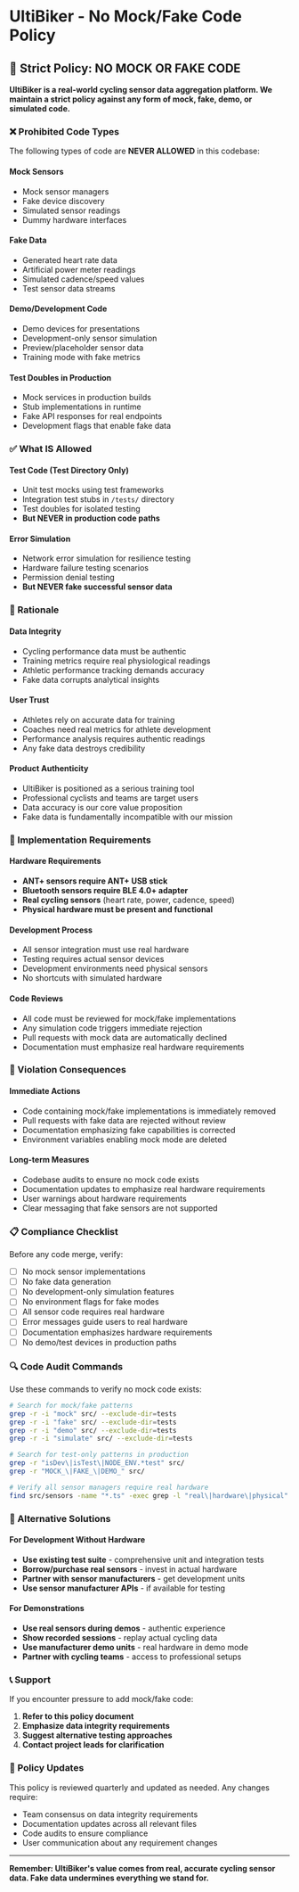 # UltiBiker - No Mock/Fake Code Policy

## 🚫 Strict Policy: NO MOCK OR FAKE CODE

**UltiBiker is a real-world cycling sensor data aggregation platform. We maintain a strict policy against any form of mock, fake, demo, or simulated code.**

### ❌ Prohibited Code Types

The following types of code are **NEVER ALLOWED** in this codebase:

#### Mock Sensors
- Mock sensor managers
- Fake device discovery
- Simulated sensor readings
- Dummy hardware interfaces

#### Fake Data
- Generated heart rate data
- Artificial power meter readings
- Simulated cadence/speed values
- Test sensor data streams

#### Demo/Development Code
- Demo devices for presentations
- Development-only sensor simulation
- Preview/placeholder sensor data
- Training mode with fake metrics

#### Test Doubles in Production
- Mock services in production builds
- Stub implementations in runtime
- Fake API responses for real endpoints
- Development flags that enable fake data

### ✅ What IS Allowed

#### Test Code (Test Directory Only)
- Unit test mocks using test frameworks
- Integration test stubs in `/tests/` directory
- Test doubles for isolated testing
- **But NEVER in production code paths**

#### Error Simulation
- Network error simulation for resilience testing
- Hardware failure testing scenarios
- Permission denial testing
- **But NEVER fake successful sensor data**

### 🎯 Rationale

#### Data Integrity
- Cycling performance data must be authentic
- Training metrics require real physiological readings
- Athletic performance tracking demands accuracy
- Fake data corrupts analytical insights

#### User Trust
- Athletes rely on accurate data for training
- Coaches need real metrics for athlete development
- Performance analysis requires authentic readings
- Any fake data destroys credibility

#### Product Authenticity
- UltiBiker is positioned as a serious training tool
- Professional cyclists and teams are target users
- Data accuracy is our core value proposition
- Fake data is fundamentally incompatible with our mission

### 🔧 Implementation Requirements

#### Hardware Requirements
- **ANT+ sensors require ANT+ USB stick**
- **Bluetooth sensors require BLE 4.0+ adapter**
- **Real cycling sensors** (heart rate, power, cadence, speed)
- **Physical hardware must be present and functional**

#### Development Process
- All sensor integration must use real hardware
- Testing requires actual sensor devices
- Development environments need physical sensors
- No shortcuts with simulated hardware

#### Code Reviews
- All code must be reviewed for mock/fake implementations
- Any simulation code triggers immediate rejection
- Pull requests with mock data are automatically declined
- Documentation must emphasize real hardware requirements

### 🚨 Violation Consequences

#### Immediate Actions
- Code containing mock/fake implementations is immediately removed
- Pull requests with fake data are rejected without review
- Documentation emphasizing fake capabilities is corrected
- Environment variables enabling mock mode are deleted

#### Long-term Measures
- Codebase audits to ensure no mock code exists
- Documentation updates to emphasize real hardware requirements
- User warnings about hardware requirements
- Clear messaging that fake sensors are not supported

### 📋 Compliance Checklist

Before any code merge, verify:

- [ ] No mock sensor implementations
- [ ] No fake data generation
- [ ] No development-only simulation features
- [ ] No environment flags for fake modes
- [ ] All sensor code requires real hardware
- [ ] Error messages guide users to real hardware
- [ ] Documentation emphasizes hardware requirements
- [ ] No demo/test devices in production paths

### 🔍 Code Audit Commands

Use these commands to verify no mock code exists:

```bash
# Search for mock/fake patterns
grep -r -i "mock" src/ --exclude-dir=tests
grep -r -i "fake" src/ --exclude-dir=tests
grep -r -i "demo" src/ --exclude-dir=tests
grep -r -i "simulate" src/ --exclude-dir=tests

# Search for test-only patterns in production
grep -r "isDev\|isTest\|NODE_ENV.*test" src/
grep -r "MOCK_\|FAKE_\|DEMO_" src/

# Verify all sensor managers require real hardware
find src/sensors -name "*.ts" -exec grep -l "real\|hardware\|physical" {} \;
```

### 📖 Alternative Solutions

#### For Development Without Hardware
- **Use existing test suite** - comprehensive unit and integration tests
- **Borrow/purchase real sensors** - invest in actual hardware
- **Partner with sensor manufacturers** - get development units
- **Use sensor manufacturer APIs** - if available for testing

#### For Demonstrations
- **Use real sensors during demos** - authentic experience
- **Show recorded sessions** - replay actual cycling data
- **Use manufacturer demo units** - real hardware in demo mode
- **Partner with cycling teams** - access to professional setups

### 📞 Support

If you encounter pressure to add mock/fake code:

1. **Refer to this policy document**
2. **Emphasize data integrity requirements**
3. **Suggest alternative testing approaches**
4. **Contact project leads for clarification**

### 📅 Policy Updates

This policy is reviewed quarterly and updated as needed. Any changes require:

- Team consensus on data integrity requirements
- Documentation updates across all relevant files
- Code audits to ensure compliance
- User communication about any requirement changes

---

**Remember: UltiBiker's value comes from real, accurate cycling sensor data. Fake data undermines everything we stand for.**